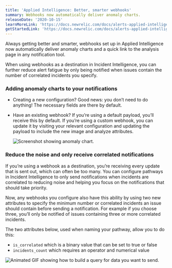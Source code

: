 ```yaml
---
title: 'Applied Intelligence: Better, smarter webhooks'
summary: Webhooks now automatically deliver anomaly charts.
releaseDate: '2020-10-15'
learnMoreLink: 'https://docs.newrelic.com/docs/alerts-applied-intelligence/applied-intelligence/incident-intelligence/get-started-incident-intelligence#3-configure-pathways'
getStartedLink: 'https://docs.newrelic.com/docs/alerts-applied-intelligence/applied-intelligence/proactive-detection/proactive-detection-applied-intelligence#webhook'
---
```


Always getting better and smarter, webhooks set up in Applied Intelligence now automatically deliver anomaly charts and a quick link to the analysis page in any notification tool.

When using webhooks as a destination in Incident Intelligence, you can further reduce alert fatigue by only being notified when issues contain the number of correlated incidents you specify.

### Adding anomaly charts to your notifications

* Creating a new configuration? Good news: you don’t need to do anything! The necessary fields are there by default.
* Have an existing webhook? If you’re using a default payload, you’ll receive this by default. If you’re using a custom webhook, you can update it by visiting your relevant configuration and updating the payload to include the new image and analyze attributes.

  ![Screenshot showing anomaly chart.](./images/whats_new_webhook_1.png "whats_new_webhook_1.png")

### Reduce the noise and only receive correlated notifications

If you’re using a webhook as a destination, you’re receiving every update that is sent out, which can often be too many. You can configure pathways in Incident Intelligence to only send notifications when incidents are correlated to reducing noise and helping you focus on the notifications that should take priority.

Now, any webhooks you configure also have this ability by using two new attributes to specify the minimum number or correlated incidents an issue should contain before sending a notification. For example if you choose three, you’ll only be notified of issues containing three or more correlated incidents.

The two attributes below, used when naming your pathway, allow you to do this:

* `is_correlated` which is a binary value that can be set to true or false
* `incidents_count` which requires an operator and numerical value

![Animated GIF showing how to build a query for data you want to send.](./images/whats_new_webhook_2.gif "whats_new_webhook_2.gif")
